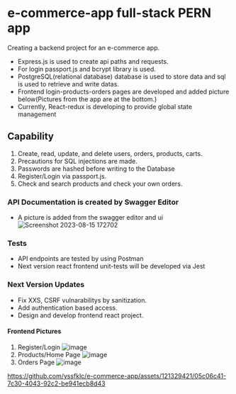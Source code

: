 # e-commerce-app full-stack PERN app
Creating a backend project for an e-commerce app. 
  - Express.js is used to create api paths and requests.
  - For login passport.js and bcrypt library is used.
  - PostgreSQL(relational database) database is used to store data and sql is used to retrieve and write datas.
  - Frontend login-products-orders pages are developed and added picture below(Pictures from the app are at the bottom.)
  - Currently, React-redux is developing to provide global state management
    

## Capability
 1. Create, read, update, and delete  users, orders, products, carts.
 2. Precautions for SQL injections are made.
 3. Passwords are hashed before writing to the Database
 4. Register/Login via passport.js.
 5. Check and search products and check your own orders.

### API Documentation is created by Swagger Editor
  - A picture is added from the swagger editor and ui
![Screenshot 2023-08-15 172702](https://github.com/yssfklc/e-commerce-app/assets/121329421/d1a59ce8-17ae-4eb3-818e-91a4cc3af8c0)

### Tests
  - API endpoints are tested by using Postman
  - Next version react frontend unit-tests will be developed via Jest

### Next Version Updates
  - Fix XXS, CSRF vulnarabilitys by sanitization.
  - Add authentication based access.
  - Design and develop frontend react project.
#### Frontend Pictures
  1. Register/Login
![image](https://github.com/yssfklc/e-commerce-app/assets/121329421/f28d296d-be3b-409e-ab27-e657630fca94)
  2. Products/Home Page
![image](https://github.com/yssfklc/e-commerce-app/assets/121329421/db0045aa-d696-4d72-baef-bc4be59e707b)
  3. Orders Page
![image](https://github.com/yssfklc/e-commerce-app/assets/121329421/42e6e301-96a5-4522-9afd-7e40f6b2731b)


https://github.com/yssfklc/e-commerce-app/assets/121329421/05c06c41-7c30-4043-92c2-be941ecb8d43


